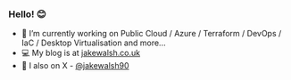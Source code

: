 ### Hello! 😊

 - 🔭 I’m currently working on Public Cloud / Azure / Terraform / DevOps / IaC / Desktop Virtualisation and more... 
 - 💻 My blog is at [jakewalsh.co.uk](https://jakewalsh.co.uk)
 - 👾 I also on X - [@jakewalsh90](https://twitter.com/jakewalsh90)
